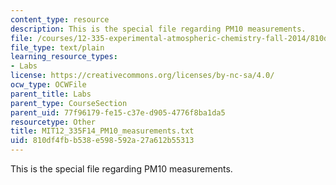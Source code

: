 ```yaml
---
content_type: resource
description: This is the special file regarding PM10 measurements.
file: /courses/12-335-experimental-atmospheric-chemistry-fall-2014/810df4fbb538e598592a27a612b55313_MIT12_335F14_PM10_measurements.txt
file_type: text/plain
learning_resource_types:
- Labs
license: https://creativecommons.org/licenses/by-nc-sa/4.0/
ocw_type: OCWFile
parent_title: Labs
parent_type: CourseSection
parent_uid: 77f96179-fe15-c37e-d905-4776f8ba1da5
resourcetype: Other
title: MIT12_335F14_PM10_measurements.txt
uid: 810df4fb-b538-e598-592a-27a612b55313
---
```

This is the special file regarding PM10 measurements.